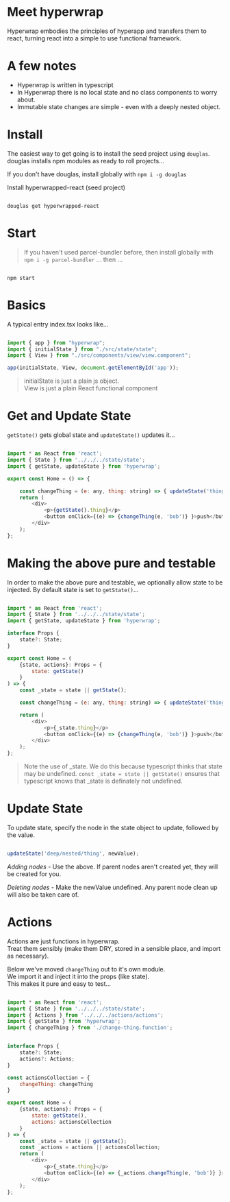 # Meet hyperwrap

Hyperwrap embodies the principles of hyperapp and transfers them to react, turning react into a simple to use functional framework.

# A few notes

- Hyperwrap is written in typescript
- In Hyperwrap there is no local state and no class components to worry about.
- Immutable state changes are simple - even with a deeply nested object.

# Install

The easiest way to get going is to install the seed project using `douglas`.  
douglas installs npm modules as ready to roll projects...

If you don't have douglas, install globally with `npm i -g douglas`

Install hyperwrapped-react (seed project)

```

douglas get hyperwrapped-react

```

# Start

> If you haven't used parcel-bundler before, then install globally with `npm i -g parcel-bundler` ... then ...

```

npm start

```

# Basics

A typical entry index.tsx looks like...

```javascript

import { app } from "hyperwrap";
import { initialState } from "./src/state/state";
import { View } from "./src/components/view/view.component";

app(initialState, View, document.getElementById('app'));

```

> initialState is just a plain js object.  
> View is just a plain React functional component

# Get and Update State

`getState()` gets global state and `updateState()` updates it...

```javascript

import * as React from 'react';
import { State } from '../../../state/state';
import { getState, updateState } from 'hyperwrap';

export const Home = () => {

    const changeThing = (e: any, thing: string) => { updateState('thing', thing); };
    return (
        <div>
            <p>{getState().thing}</p>
            <button onClick={(e) => {changeThing(e, 'bob')} }>push</button>
        </div>
    );
};

```

# Making the above pure and testable

In order to make the above pure and testable, we optionally allow state to be injected. By default state is set to `getState()`...

```javascript

import * as React from 'react';
import { State } from '../../../state/state';
import { getState, updateState } from 'hyperwrap';

interface Props {
    state?: State;
}

export const Home = (
    {state, actions}: Props = {
        state: getState()
    }
) => {
    const _state = state || getState();

    const changeThing = (e: any, thing: string) => { updateState('thing', thing); };

    return (
        <div>
            <p>{_state.thing}</p>
            <button onClick={(e) => {changeThing(e, 'bob')} }>push</button>
        </div>
    );
};

```

> Note the use of _state. We do this because typescript thinks that state may be undefined. `const _state = state || getState()` ensures that typescript knows that _state is definately not undefined.

# Update State

To update state, specify the node in the state object to update, followed by the value.

```javascript

updateState('deep/nested/thing', newValue);

```

*Adding nodes* - Use the above. If parent nodes aren't created yet, they will be created for you.

*Deleting nodes* - Make the newValue undefined. Any parent node clean up will also be taken care of.

# Actions

Actions are just functions in hyperwrap.  
Treat them sensibly (make them DRY, stored in a sensible place, and import as necessary).

Below we've moved `changeThing` out to it's own module.  
We import it and inject it into the props (like state).  
This makes it pure and easy to test...

```javascript

import * as React from 'react';
import { State } from '../../../state/state';
import { Actions } from '../../../actions/actions';
import { getState } from 'hyperwrap';
import { changeThing } from './change-thing.function';


interface Props {
    state?: State;
    actions?: Actions;
}

const actionsCollection = {
    changeThing: changeThing
}

export const Home = (
    {state, actions}: Props = {
        state: getState(),
        actions: actionsCollection
    }
) => {
    const _state = state || getState();
    const _actions = actions || actionsCollection;
    return (
        <div>
            <p>{_state.thing}</p>
            <button onClick={(e) => {_actions.changeThing(e, 'bob')} }>push</button>
        </div>
    );
};

```